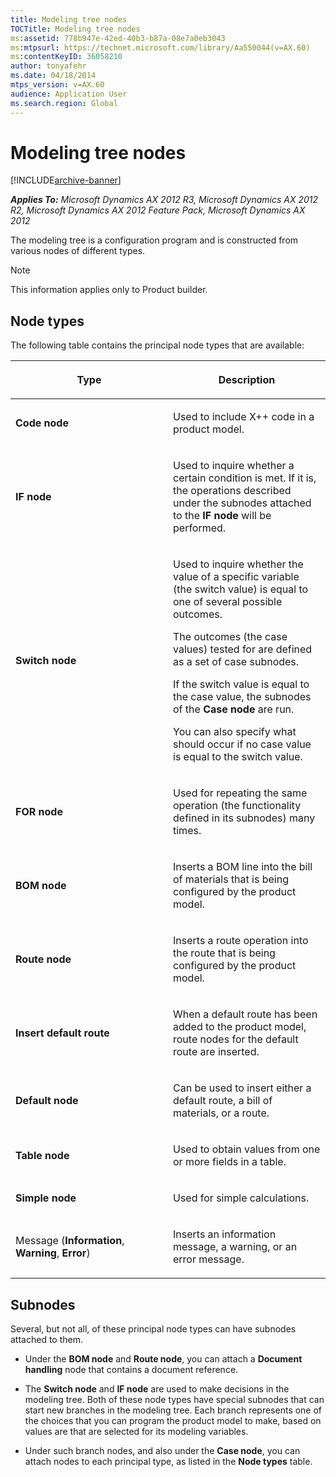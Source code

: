 ```yaml
---
title: Modeling tree nodes
TOCTitle: Modeling tree nodes
ms:assetid: 778b947e-42ed-40b3-b87a-08e7a0eb3043
ms:mtpsurl: https://technet.microsoft.com/library/Aa550044(v=AX.60)
ms:contentKeyID: 36058210
author: tonyafehr
ms.date: 04/18/2014
mtps_version: v=AX.60
audience: Application User
ms.search.region: Global
---
```


# Modeling tree nodes 


[!INCLUDE[archive-banner](includes/archive-banner.md)]


_**Applies To:** Microsoft Dynamics AX 2012 R3, Microsoft Dynamics AX 2012 R2, Microsoft Dynamics AX 2012 Feature Pack, Microsoft Dynamics AX 2012_

The modeling tree is a configuration program and is constructed from various nodes of different types.


> [!NOTE]
> <P>This information applies only to Product builder.</P>



## Node types

The following table contains the principal node types that are available:

<table>
<colgroup>
<col style="width: 50%" />
<col style="width: 50%" />
</colgroup>
<thead>
<tr class="header">
<th><p>Type</p></th>
<th><p>Description</p></th>
</tr>
</thead>
<tbody>
<tr class="odd">
<td><p><strong>Code node</strong></p></td>
<td><p>Used to include X++ code in a product model.</p></td>
</tr>
<tr class="even">
<td><p><strong>IF node</strong></p></td>
<td><p>Used to inquire whether a certain condition is met. If it is, the operations described under the subnodes attached to the <strong>IF node</strong> will be performed.</p></td>
</tr>
<tr class="odd">
<td><p><strong>Switch node</strong></p></td>
<td><p>Used to inquire whether the value of a specific variable (the switch value) is equal to one of several possible outcomes.</p>
<p>The outcomes (the case values) tested for are defined as a set of case subnodes.</p>
<p>If the switch value is equal to the case value, the subnodes of the <strong>Case node</strong> are run.</p>
<p>You can also specify what should occur if no case value is equal to the switch value.</p></td>
</tr>
<tr class="even">
<td><p><strong>FOR node</strong></p></td>
<td><p>Used for repeating the same operation (the functionality defined in its subnodes) many times.</p></td>
</tr>
<tr class="odd">
<td><p><strong>BOM node</strong></p></td>
<td><p>Inserts a BOM line into the bill of materials that is being configured by the product model.</p></td>
</tr>
<tr class="even">
<td><p><strong>Route node</strong></p></td>
<td><p>Inserts a route operation into the route that is being configured by the product model.</p></td>
</tr>
<tr class="odd">
<td><p><strong>Insert default route</strong></p></td>
<td><p>When a default route has been added to the product model, route nodes for the default route are inserted.</p></td>
</tr>
<tr class="even">
<td><p><strong>Default node</strong></p></td>
<td><p>Can be used to insert either a default route, a bill of materials, or a route.</p></td>
</tr>
<tr class="odd">
<td><p><strong>Table node</strong></p></td>
<td><p>Used to obtain values from one or more fields in a table.</p></td>
</tr>
<tr class="even">
<td><p><strong>Simple node</strong></p></td>
<td><p>Used for simple calculations.</p></td>
</tr>
<tr class="odd">
<td><p>Message (<strong>Information</strong>, <strong>Warning</strong>, <strong>Error</strong>)</p></td>
<td><p>Inserts an information message, a warning, or an error message.</p></td>
</tr>
</tbody>
</table>


## Subnodes

Several, but not all, of these principal node types can have subnodes attached to them.

  - Under the **BOM node** and **Route node**, you can attach a **Document handling** node that contains a document reference.

  - The **Switch node** and **IF node** are used to make decisions in the modeling tree. Both of these node types have special subnodes that can start new branches in the modeling tree. Each branch represents one of the choices that you can program the product model to make, based on values are that are selected for its modeling variables.

  - Under such branch nodes, and also under the **Case node**, you can attach nodes to each principal type, as listed in the **Node types** table.

  


